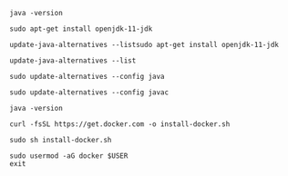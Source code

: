 ```
java -version
```

```
sudo apt-get install openjdk-11-jdk
```


```
update-java-alternatives --listsudo apt-get install openjdk-11-jdk
```

```
update-java-alternatives --list
```

```
sudo update-alternatives --config java
```

```
sudo update-alternatives --config javac
```

```
java -version
```

```
curl -fsSL https://get.docker.com -o install-docker.sh
```

```
sudo sh install-docker.sh
```

```
sudo usermod -aG docker $USER
exit
```